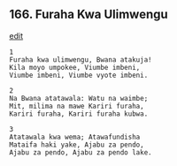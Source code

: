 ## 166. Furaha Kwa Ulimwengu
[edit](https://docs.google.com/document/d/1QoO_LjaRTtxVweG9P6HJBQFm8gGYKZCw/edit?mode=html)




    1
    Furaha kwa ulimwengu, Bwana atakuja!
    Kila moyo umpokee, Viumbe imbeni,
    Viumbe imbeni, Viumbe vyote imbeni.

    2
    Na Bwana atatawala: Watu na waimbe;
    Mit, milima na mawe Kariri furaha,
    Kariri furaha, Kariri furaha kubwa.

    3
    Atatawala kwa wema; Atawafundisha
    Mataifa haki yake, Ajabu za pendo,
    Ajabu za pendo, Ajabu za pendo lake.



